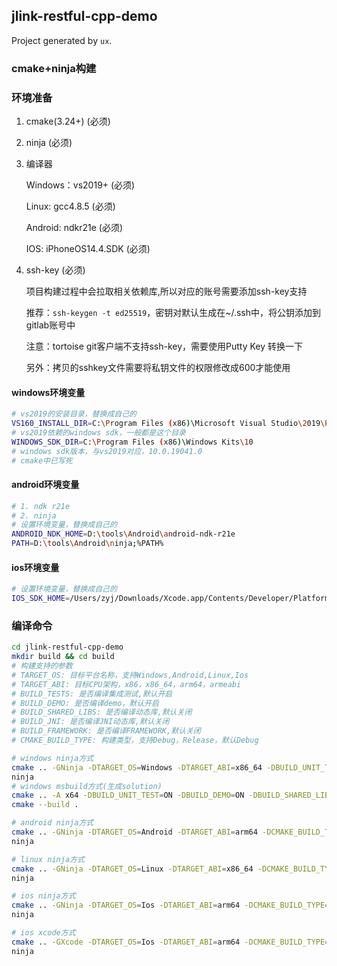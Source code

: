 ## jlink-restful-cpp-demo

Project generated by `ux`.

### cmake+ninja构建

### 环境准备

1. cmake(3.24+)  (必须)

2. ninja (必须)

3. 编译器

   Windows：vs2019+ (必须)

   Linux: gcc4.8.5 (必须)

   Android: ndkr21e (必须)

   IOS: iPhoneOS14.4.SDK (必须)
   
4. ssh-key (必须)

   项目构建过程中会拉取相关依赖库,所以对应的账号需要添加ssh-key支持

   推荐：`ssh-keygen -t ed25519`，密钥对默认生成在~/.ssh中，将公钥添加到gitlab账号中

   注意：tortoise git客户端不支持ssh-key，需要使用Putty Key 转换一下

   另外：拷贝的sshkey文件需要将私钥文件的权限修改成600才能使用

#### windows环境变量

```bash
# vs2019的安装目录，替换成自己的
VS160_INSTALL_DIR=C:\Program Files (x86)\Microsoft Visual Studio\2019\Professional
# vs2019依赖的windows sdk，一般都是这个目录
WINDOWS_SDK_DIR=C:\Program Files (x86)\Windows Kits\10
# windows sdk版本，与vs2019对应，10.0.19041.0
# cmake中已写死
```

#### android环境变量

```bash
# 1. ndk r21e
# 2. ninja
# 设置环境变量，替换成自己的
ANDROID_NDK_HOME=D:\tools\Android\android-ndk-r21e
PATH=D:\tools\Android\ninja;%PATH%
```

#### ios环境变量

```bash
# 设置环境变量，替换成自己的
IOS_SDK_HOME=/Users/zyj/Downloads/Xcode.app/Contents/Developer/Platforms/iPhoneOS.platform/Developer/SDKs/iPhoneOS14.4.sdk
```

### 编译命令

```bash
cd jlink-restful-cpp-demo
mkdir build && cd build
# 构建支持的参数
# TARGET_OS: 目标平台名称，支持Windows,Android,Linux,Ios
# TARGET_ABI: 目标CPU架构，x86，x86_64，arm64，armeabi
# BUILD_TESTS: 是否编译集成测试,默认开启
# BUILD_DEMO: 是否编译demo，默认开启
# BUILD_SHARED_LIBS: 是否编译动态库,默认关闭
# BUILD_JNI: 是否编译JNI动态库,默认关闭
# BUILD_FRAMEWORK: 是否编译FRAMEWORK,默认关闭
# CMAKE_BUILD_TYPE: 构建类型，支持Debug，Release，默认Debug

# windows ninja方式
cmake .. -GNinja -DTARGET_OS=Windows -DTARGET_ABI=x86_64 -DBUILD_UNIT_TEST=ON -DBUILD_DEMO=ON -DBUILD_SHARED_LIBS=ON
ninja
# windows msbuild方式(生成solution)
cmake .. -A x64 -DBUILD_UNIT_TEST=ON -DBUILD_DEMO=ON -DBUILD_SHARED_LIBS=ON
cmake --build .

# android ninja方式
cmake .. -GNinja -DTARGET_OS=Android -DTARGET_ABI=arm64 -DCMAKE_BUILD_TYPE=Release
ninja

# linux ninja方式
cmake .. -GNinja -DTARGET_OS=Linux -DTARGET_ABI=x86_64 -DCMAKE_BUILD_TYPE=Release
ninja

# ios ninja方式
cmake .. -GNinja -DTARGET_OS=Ios -DTARGET_ABI=arm64 -DCMAKE_BUILD_TYPE=Release
ninja

# ios xcode方式
cmake .. -GXcode -DTARGET_OS=Ios -DTARGET_ABI=arm64 -DCMAKE_BUILD_TYPE=Release
ninja
```




